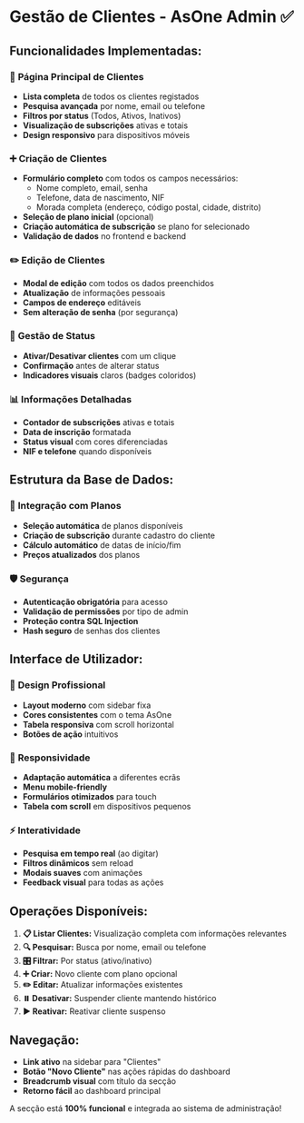 # Gestão de Clientes - AsOne Admin ✅

## Funcionalidades Implementadas:

### 🎯 **Página Principal de Clientes**
- **Lista completa** de todos os clientes registados
- **Pesquisa avançada** por nome, email ou telefone
- **Filtros por status** (Todos, Ativos, Inativos)
- **Visualização de subscrições** ativas e totais
- **Design responsivo** para dispositivos móveis

### ➕ **Criação de Clientes**
- **Formulário completo** com todos os campos necessários:
  - Nome completo, email, senha
  - Telefone, data de nascimento, NIF
  - Morada completa (endereço, código postal, cidade, distrito)
- **Seleção de plano inicial** (opcional)
- **Criação automática de subscrição** se plano for selecionado
- **Validação de dados** no frontend e backend

### ✏️ **Edição de Clientes**
- **Modal de edição** com todos os dados preenchidos
- **Atualização** de informações pessoais
- **Campos de endereço** editáveis
- **Sem alteração de senha** (por segurança)

### 🔄 **Gestão de Status**
- **Ativar/Desativar clientes** com um clique
- **Confirmação** antes de alterar status
- **Indicadores visuais** claros (badges coloridos)

### 📊 **Informações Detalhadas**
- **Contador de subscrições** ativas e totais
- **Data de inscrição** formatada
- **Status visual** com cores diferenciadas
- **NIF e telefone** quando disponíveis

## Estrutura da Base de Dados:

### 🔗 **Integração com Planos**
- **Seleção automática** de planos disponíveis
- **Criação de subscrição** durante cadastro do cliente
- **Cálculo automático** de datas de início/fim
- **Preços atualizados** dos planos

### 🛡️ **Segurança**
- **Autenticação obrigatória** para acesso
- **Validação de permissões** por tipo de admin
- **Proteção contra SQL Injection**
- **Hash seguro** de senhas dos clientes

## Interface de Utilizador:

### 🎨 **Design Profissional**
- **Layout moderno** com sidebar fixa
- **Cores consistentes** com o tema AsOne
- **Tabela responsiva** com scroll horizontal
- **Botões de ação** intuitivos

### 📱 **Responsividade**
- **Adaptação automática** a diferentes ecrãs
- **Menu mobile-friendly**
- **Formulários otimizados** para touch
- **Tabela com scroll** em dispositivos pequenos

### ⚡ **Interatividade**
- **Pesquisa em tempo real** (ao digitar)
- **Filtros dinâmicos** sem reload
- **Modais suaves** com animações
- **Feedback visual** para todas as ações

## Operações Disponíveis:

1. **📋 Listar Clientes:** Visualização completa com informações relevantes
2. **🔍 Pesquisar:** Busca por nome, email ou telefone
3. **🎛️ Filtrar:** Por status (ativo/inativo)
4. **➕ Criar:** Novo cliente com plano opcional
5. **✏️ Editar:** Atualizar informações existentes
6. **⏸️ Desativar:** Suspender cliente mantendo histórico
7. **▶️ Reativar:** Reativar cliente suspenso

## Navegação:

- **Link ativo** na sidebar para "Clientes"
- **Botão "Novo Cliente"** nas ações rápidas do dashboard
- **Breadcrumb visual** com título da secção
- **Retorno fácil** ao dashboard principal

A secção está **100% funcional** e integrada ao sistema de administração!
